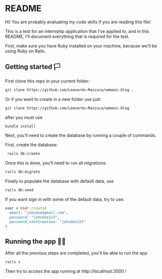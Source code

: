 # README

Hi! You are probably evaluating my code skills if you are reading this file!

This is a test for an internship application that I've applied to, and in this README, I'll document everything that is required for the test.

First, make sure you have Ruby installed on your machine, because we'll be using Ruby on Rails.

## Getting started 🏳️

First clone this repo in your current folder:

```bash
git clone https://github.com/Leonardo-Mazzuca/ummani-blog .
```
Or if you want to create in a new folder use just: 

```bash
git clone https://github.com/Leonardo-Mazzuca/ummani-blog 
```

  after you must use 
  
```bash
bundle install
```

Next, you'll need to create the database by running a couple of commands.

First, create the database:
  
```bash
 rails db:create
```
  
Once this is done, you'll need to run all migrations:

```bash
rails db:migrate
```

Finally to populate the database with default data, use

```bash
rails db:seed
```

If you want sign in with some of the default data, try to use:

```ruby
user = User.create(
  email: "johndoe@gmail.com",
  password: "johndoe123",
  password_confirmation: "johndoe123"
)
```

## Running the app 🏃‍♂️

After all the previous steps are completed, you'll be able to run the app

```bash
rails s
```

Then try to access the app running at http://localhost:3000 !

  



